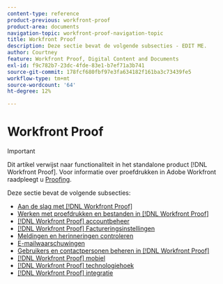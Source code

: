 ```yaml
---
content-type: reference
product-previous: workfront-proof
product-area: documents
navigation-topic: workfront-proof-navigation-topic
title: Workfront Proof
description: Deze sectie bevat de volgende subsecties - EDIT ME.
author: Courtney
feature: Workfront Proof, Digital Content and Documents
exl-id: f9c782b7-23dc-4fde-83e1-b7ef71a3b741
source-git-commit: 178fcf680fbf97e3fa634182f161ba3c73439fe5
workflow-type: tm+mt
source-wordcount: '64'
ht-degree: 12%

---
```


# Workfront Proof

>[!IMPORTANT]
>
>Dit artikel verwijst naar functionaliteit in het standalone product [!DNL Workfront Proof]. Voor informatie over proefdrukken in Adobe Workfront raadpleegt u [Proofing](../review-and-approve-work/proofing/proofing.md).

Deze sectie bevat de volgende subsecties:

* [Aan de slag met [!DNL Workfront Proof]](../workfront-proof/wp-getstarted/getting-started-with-workfront-proof.md)
* [Werken met proefdrukken en bestanden in [!DNL Workfront Proof]](../workfront-proof/wp-work-proofsfiles/wp-work-proofs-files.md)
* [[!DNL Workfront Proof] accountbeheer](../workfront-proof/wp-acct-admin/wp-account-admin.md)
* [[!DNL Workfront Proof] Factureringsinstellingen](../workfront-proof/wp-billingsettings/wp-billing-settings.md)
* [Meldingen en herinneringen controleren](../workfront-proof/wp-emailsntfctns/wp-emails-and-notifications.md)
* [E-mailwaarschuwingen](../workfront-proof/wp-emailsntfctns/email-alerts/email-alerts.md)
* [Gebruikers en contactpersonen beheren in [!DNL Workfront Proof]](../workfront-proof/wp-mnguserscontacts/manage-user-contacts.md)
* [[!DNL Workfront Proof] mobiel](../workfront-proof/wp-mobile/wp-mobile.md)
* [[!DNL Workfront Proof] technologiehoek](../workfront-proof/wp-tech-corner/tech-corner.md)
* [[!DNL Workfront Proof] integratie](../workfront-proof/wp-integrations/wp-integrations.md)

